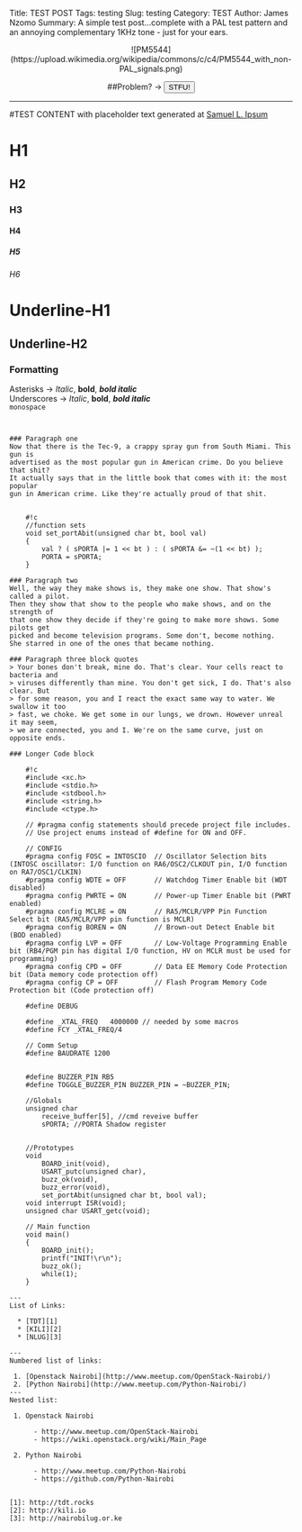 Title: TEST POST
Tags: testing
Slug: testing
Category: TEST
Author: James Nzomo
Summary: A simple test post...complete with a PAL test pattern and an annoying complementary 1KHz tone - just for your ears.

<center>
![PM5544](https://upload.wikimedia.org/wikipedia/commons/c/c4/PM5544_with_non-PAL_signals.png)


##Problem? &rarr; <button onclick=osc.stop()>STFU!</button>
</center>
<script type="text/javascript">
var context = new AudioContext();
var osc = context.createOscillator();
var vol = context.createGain();
osc.frequency.value = 1000;
vol.gain.value = 0.1;
osc.connect(vol);
vol.connect(context.destination);
osc.start(0);
// Problem?
osc.stop();
</script>

<hr>

#TEST CONTENT
with placeholder text generated at [Samuel L. Ipsum](http://slipsum.com/)

# H1
## H2
### H3
#### H4
##### H5
###### H6

Underline-H1
======

Underline-H2
------

### Formatting
Asterisks -> *Italic*, **bold**, ***bold italic***  
Underscores -> _Italic_, __bold__, ___bold italic___  
`monospace`  
~~~strikethrough text~~~


### Paragraph one
Now that there is the Tec-9, a crappy spray gun from South Miami. This gun is
advertised as the most popular gun in American crime. Do you believe that shit?
It actually says that in the little book that comes with it: the most popular
gun in American crime. Like they're actually proud of that shit.


    #!c
    //function sets
    void set_portAbit(unsigned char bt, bool val)
    {
        val ? ( sPORTA |= 1 << bt ) : ( sPORTA &= ~(1 << bt) );
        PORTA = sPORTA;
    }

### Paragraph two
Well, the way they make shows is, they make one show. That show's called a pilot.
Then they show that show to the people who make shows, and on the strength of
that one show they decide if they're going to make more shows. Some pilots get
picked and become television programs. Some don't, become nothing.
She starred in one of the ones that became nothing.

### Paragraph three block quotes
> Your bones don't break, mine do. That's clear. Your cells react to bacteria and
> viruses differently than mine. You don't get sick, I do. That's also clear. But
> for some reason, you and I react the exact same way to water. We swallow it too
> fast, we choke. We get some in our lungs, we drown. However unreal it may seem,
> we are connected, you and I. We're on the same curve, just on opposite ends.

### Longer Code block

    #!c
    #include <xc.h>
    #include <stdio.h>
    #include <stdbool.h>
    #include <string.h>
    #include <ctype.h>

    // #pragma config statements should precede project file includes.
    // Use project enums instead of #define for ON and OFF.

    // CONFIG
    #pragma config FOSC = INTOSCIO  // Oscillator Selection bits (INTOSC oscillator: I/O function on RA6/OSC2/CLKOUT pin, I/O function on RA7/OSC1/CLKIN)
    #pragma config WDTE = OFF       // Watchdog Timer Enable bit (WDT disabled)
    #pragma config PWRTE = ON       // Power-up Timer Enable bit (PWRT enabled)
    #pragma config MCLRE = ON       // RA5/MCLR/VPP Pin Function Select bit (RA5/MCLR/VPP pin function is MCLR)
    #pragma config BOREN = ON       // Brown-out Detect Enable bit (BOD enabled)
    #pragma config LVP = OFF        // Low-Voltage Programming Enable bit (RB4/PGM pin has digital I/O function, HV on MCLR must be used for programming)
    #pragma config CPD = OFF        // Data EE Memory Code Protection bit (Data memory code protection off)
    #pragma config CP = OFF         // Flash Program Memory Code Protection bit (Code protection off)

    #define DEBUG

    #define _XTAL_FREQ   4000000 // needed by some macros
    #define FCY _XTAL_FREQ/4

    // Comm Setup
    #define BAUDRATE 1200


    #define BUZZER_PIN RB5
    #define TOGGLE_BUZZER_PIN BUZZER_PIN = ~BUZZER_PIN;

    //Globals
    unsigned char 
        receive_buffer[5], //cmd reveive buffer
        sPORTA; //PORTA Shadow register


    //Prototypes
    void
        BOARD_init(void),
        USART_putc(unsigned char),
        buzz_ok(void),
        buzz_error(void),
        set_portAbit(unsigned char bt, bool val);
    void interrupt ISR(void);
    unsigned char USART_getc(void);

    // Main function
    void main()
    {
        BOARD_init();
        printf("INIT!\r\n");
        buzz_ok();
        while(1);
    }

---
List of Links:

  * [TDT][1]
  * [KILI][2]
  * [NLUG][3]

---
Numbered list of links:

 1. [Openstack Nairobi](http://www.meetup.com/OpenStack-Nairobi/)
 2. [Python Nairobi](http://www.meetup.com/Python-Nairobi/)
---
Nested list:

 1. Openstack Nairobi

      - http://www.meetup.com/OpenStack-Nairobi
      - https://wiki.openstack.org/wiki/Main_Page

 2. Python Nairobi

      - http://www.meetup.com/Python-Nairobi
      - https://github.com/Python-Nairobi


[1]: http://tdt.rocks
[2]: http://kili.io
[3]: http://nairobilug.or.ke
